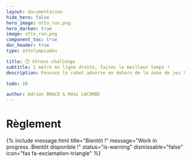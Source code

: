 ```yaml
---
layout: documentation
hide_hero: false
hero_image: otto_run.png
hero_darken: true
image: otto_run.png
component_toc: true
doc_header: true
type: ottolympiades

title: ⏱️ Chrono challenge
subtitle: 1 mètre en ligne droite, faites le meilleur temps !
description: Poussez le robot adverse en dehors de la zone de jeu ! 

todo: 10

author: Adrien BRACQ & Rémi LACOMBE
---
```


# Règlement

{% include message.html title="Bientôt !" message="Work in progress..Bientôt disponible !"
status="is-warning" dismissable="false" icon="fas fa-exclamation-triangle" %}